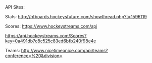 API Sites:

Stats:
http://hfboards.hockeysfuture.com/showthread.php?t=1596119

Scores:
https://www.hockeystreams.com/api

https://api.hockeystreams.com/Scores?key=0a491db7c8c525c83ed6bfb240f98e4e

Teams:
http://www.nicetimeonice.com/api/teams?conference=%20&division=
